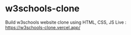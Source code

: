 # w3schools-clone
Build w3schools website clone using HTML, CSS, JS
Live : https://w3schools-clone.vercel.app/
